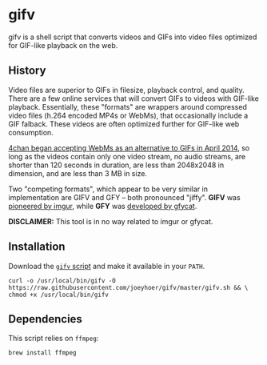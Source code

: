 # gifv

gifv is a shell script that converts videos and GIFs into video files optimized for GIF-like playback on the web.

## History

Video files are superior to GIFs in filesize, playback control, and quality. There are a few online services that will convert GIFs to videos with GIF-like playback. Essentially, these "formats" are wrappers around compressed video files (h.264 encoded MP4s or WebMs), that occasionally include a GIF falback. These videos are often optimized further for GIF-like web consumption.

[4chan began accepting WebMs as an alternative to GIFs in April 2014](http://blog.4chan.org/post/81896300203/webm-support-on-4chan), so long as the videos contain only one video stream, no audio streams, are shorter than 120 seconds in duration, are less than 2048x2048 in dimension, and are less than 3 MB in size.

Two "competing formats", which appear to be very similar in implementation are GIFV and GFY – both pronounced "jiffy". **GIFV** was [pioneered by imgur](http://imgur.com/blog/2014/10/09/introducing-gifv/), while **GFY** was [developed by gfycat](http://www.gfycat.com/about).

**DISCLAIMER:** This tool is in no way related to imgur or gfycat.

## Installation

Download the [`gifv` script](https://raw.githubusercontent.com/joeyhoer/gifv/master/gifv.sh) and make it available in your `PATH`.

    curl -o /usr/local/bin/gifv -O https://raw.githubusercontent.com/joeyhoer/gifv/master/gifv.sh && \
    chmod +x /usr/local/bin/gifv
 
## Dependencies

This script relies on `ffmpeg`:

	brew install ffmpeg
